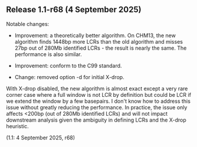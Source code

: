 Release 1.1-r68 (4 September 2025)
----------------------------------

Notable changes:

 * Improvement: a theoretically better algorithm. On CHM13, the new algorithm
   finds 1448bp more LCRs than the old algorithm and misses 27bp out of 280Mb
   identified LCRs - the result is nearly the same. The performance is also
   similar.

 * Improvement: conform to the C99 standard.

 * Change: removed option -d for initial X-drop.

With X-drop disabled, the new algorithm is almost exact except a very rare
corner case where a full window is not LCR by definition but could be LCR if we
extend the window by a few basepairs. I don't know how to address this issue
without greatly reducing the performance. In practice, the issue only affects
<200bp (out of 280Mb identified LCRs) and will not impact downstream analysis
given the ambiguity in defining LCRs and the X-drop heuristic.

(1.1: 4 September 2025, r68)
